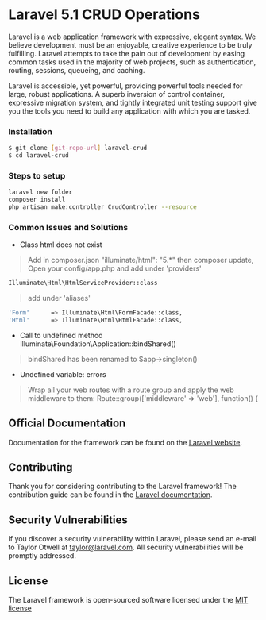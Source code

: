 # Laravel 5.1 CRUD Operations

Laravel is a web application framework with expressive, elegant syntax. We believe development must be an enjoyable, creative experience to be truly fulfilling. Laravel attempts to take the pain out of development by easing common tasks used in the majority of web projects, such as authentication, routing, sessions, queueing, and caching.

Laravel is accessible, yet powerful, providing powerful tools needed for large, robust applications. A superb inversion of control container, expressive migration system, and tightly integrated unit testing support give you the tools you need to build any application with which you are tasked.

### Installation
```sh
$ git clone [git-repo-url] laravel-crud
$ cd laravel-crud
```

### Steps to setup
```sh
laravel new folder
composer install
php artisan make:controller CrudController --resource
```

### Common Issues and Solutions
* Class html does not exist 
>  Add in composer.json  "illuminate/html": "5.*"
> then composer update, 
> Open your config/app.php and add under 'providers'
```sh
Illuminate\Html\HtmlServiceProvider::class
```
> add under 'aliases'
```sh
'Form'      => Illuminate\Html\FormFacade::class,
'Html'      => Illuminate\Html\HtmlFacade::class,
```
* Call to undefined method Illuminate\Foundation\Application::bindShared()
>  bindShared has been renamed to $app->singleton()
* Undefined variable: errors
> Wrap all your web routes with a route group and apply the web middleware to them:
Route::group(['middleware' => 'web'], function() {


## Official Documentation

Documentation for the framework can be found on the [Laravel website](http://laravel.com/docs).

## Contributing

Thank you for considering contributing to the Laravel framework! The contribution guide can be found in the [Laravel documentation](http://laravel.com/docs/contributions).

## Security Vulnerabilities

If you discover a security vulnerability within Laravel, please send an e-mail to Taylor Otwell at taylor@laravel.com. All security vulnerabilities will be promptly addressed.

## License

The Laravel framework is open-sourced software licensed under the [MIT license](http://opensource.org/licenses/MIT)
